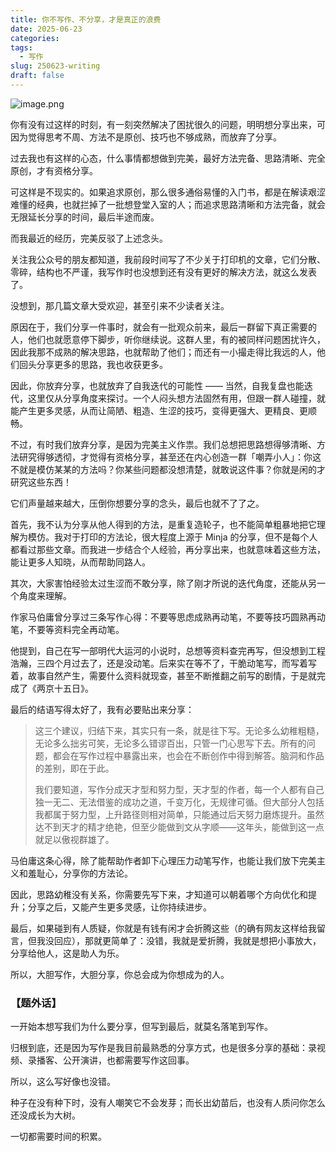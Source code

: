 ```yaml
---
title: 你不写作、不分享，才是真正的浪费
date: 2025-06-23
categories: 
tags:
  - 写作
slug: 250623-writing
draft: false
---
```

![image.png](https://img.liangmouyin.com/2025/07/a2dd8776bcf3a396312c4547cffa463f.png)

你有没有过这样的时刻，有一刻突然解决了困扰很久的问题，明明想分享出来，可因为觉得思考不周、方法不是原创、技巧也不够成熟，而放弃了分享。

过去我也有这样的心态，什么事情都想做到完美，最好方法完备、思路清晰、完全原创，才有资格分享。

可这样是不现实的。如果追求原创，那么很多通俗易懂的入门书，都是在解读艰涩难懂的经典，也就拦掉了一批想登堂入室的人；而追求思路清晰和方法完备，就会无限延长分享的时间，最后半途而废。

而我最近的经历，完美反驳了上述念头。

关注我公众号的朋友都知道，我前段时间写了不少关于打印机的文章，它们分散、零碎，结构也不严谨，我写作时也没想到还有没有更好的解决方法，就这么发表了。

没想到，那几篇文章大受欢迎，甚至引来不少读者关注。

原因在于，我们分享一件事时，就会有一批观众前来，最后一群留下真正需要的人，他们也就愿意停下脚步，听你继续说。这群人里，有的被同样问题困扰许久，因此我那不成熟的解决思路，也就帮助了他们；而还有一小撮走得比我远的人，他们回头分享更多的思路，我也收获更多。

因此，你放弃分享，也就放弃了自我迭代的可能性 —— 当然，自我复盘也能迭代，这里仅从分享角度来探讨。一个人闷头想方法固然有用，但跟一群人碰撞，就能产生更多灵感，从而让简陋、粗造、生涩的技巧，变得更强大、更精良、更顺畅。

不过，有时我们放弃分享，是因为完美主义作祟。我们总想把思路想得够清晰、方法研究得够透彻，才觉得有资格分享，甚至还在内心创造一群「嘲弄小人」：你这不就是模仿某某的方法吗？你某些问题都没想清楚，就敢说这件事？你就是闲的才研究这些东西！

它们声量越来越大，压倒你想要分享的念头，最后也就不了了之。

首先，我不认为分享从他人得到的方法，是重复造轮子，也不能简单粗暴地把它理解为模仿。我对于打印的方法论，很大程度上源于 Minja 的分享，但不是每个人都看过那些文章。而我进一步结合个人经验，再分享出来，也就意味着这些方法，能让更多人知晓，从而帮助同路人。

其次，大家害怕经验太过生涩而不敢分享，除了刚才所说的迭代角度，还能从另一个角度来理解。

作家马伯庸曾分享过三条写作心得：不要等思虑成熟再动笔，不要等技巧圆熟再动笔，不要等资料完全再动笔。

他提到，自己在写一部明代大运河的小说时，总想等资料查完再写，但没想到工程浩瀚，三四个月过去了，还是没动笔。后来实在等不了，干脆动笔写，而写着写着，故事自然产生，需要什么资料就现查，甚至不断推翻之前写的剧情，于是就完成了《两京十五日》。

最后的结语写得太好了，我有必要贴出来分享：

> 这三个建议，归结下来，其实只有一条，就是往下写。无论多么幼稚粗糙，无论多么拙劣可笑，无论多么错谬百出，只管一门心思写下去。所有的问题，都会在写作过程中暴露出来，也会在不断创作中得到解答。脑洞和作品的差别，即在于此。
>
> 我们要知道，写作分成天才型和努力型，天才型的作者，每一个人都有自己独一无二、无法借鉴的成功之道，千变万化，无规律可循。但大部分人包括我都属于努力型，上升路径则相对简单，只能通过后天努力磨炼提升。虽然达不到天才的精才绝艳，但至少能做到文从字顺——这年头，能做到这一点就足以傲视群雄了。

马伯庸这条心得，除了能帮助作者卸下心理压力动笔写作，也能让我们放下完美主义和羞耻心，分享你的方法论。

因此，思路幼稚没有关系，你需要先写下来，才知道可以朝着哪个方向优化和提升；分享之后，又能产生更多灵感，让你持续进步。

最后，如果碰到有人质疑，你就是有钱有闲才会折腾这些（的确有网友这样给我留言，但我没回应），那就更简单了：没错，我就是爱折腾，我就是想把小事放大，分享给他人，这是助人为乐。

所以，大胆写作，大胆分享，你总会成为你想成为的人。

### 【题外话】

一开始本想写我们为什么要分享，但写到最后，就莫名落笔到写作。

归根到底，还是因为写作是我目前最熟悉的分享方式，也是很多分享的基础：录视频、录播客、公开演讲，也都需要写作这回事。

所以，这么写好像也没错。

种子在没有种下时，没有人嘲笑它不会发芽；而长出幼苗后，也没有人质问你怎么还没成长为大树。

一切都需要时间的积累。
